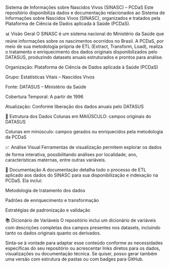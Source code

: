Sistema de Informações sobre Nascidos Vivos (SINASC) – PCDaS
Este repositório disponibiliza dados e documentação relacionados ao Sistema de Informações sobre Nascidos Vivos (SINASC), organizados e tratados pela Plataforma de Ciência de Dados aplicada à Saúde (PCDaS).

📊 Visão Geral
O SINASC é um sistema nacional do Ministério da Saúde que reúne informações sobre os nascimentos ocorridos no Brasil. A PCDaS, por meio de sua metodologia própria de ETL (Extract, Transform, Load), realiza o tratamento e enriquecimento dos dados originais disponibilizados pelo DATASUS, produzindo datasets anuais estruturados e prontos para análise.

Organização: Plataforma de Ciência de Dados aplicada à Saúde (PCDaS)

Grupo: Estatísticas Vitais – Nascidos Vivos

Fonte: DATASUS – Ministério da Saúde

Cobertura Temporal: A partir de 1996

Atualização: Conforme liberação dos dados anuais pelo DATASUS

📁 Estrutura dos Dados
Colunas em MAIÚSCULO: campos originais do DATASUS

Colunas em minúsculo: campos gerados ou enriquecidos pela metodologia da PCDaS

📈 Análise Visual
Ferramentas de visualização permitem explorar os dados de forma interativa, possibilitando análises por localidade, ano, características maternas, entre outras variáveis.

📄 Documentação
A documentação detalha todo o processo de ETL aplicado aos dados do SINASC para sua disponibilização e indexação na PCDaS. Ela inclui:

Metodologia de tratamento dos dados

Padrões de enriquecimento e transformação

Estratégias de padronização e validação

📚 Dicionário de Variáveis
O repositório inclui um dicionário de variáveis com descrições completas dos campos presentes nos datasets, incluindo tanto os dados originais quanto os derivados.

Sinta-se à vontade para adaptar esse conteúdo conforme as necessidades específicas do seu repositório ou acrescentar links diretos para os dados, visualizações ou documentação técnica. Se quiser, posso gerar também uma versão com estrutura de pastas ou com badges para GitHub.
